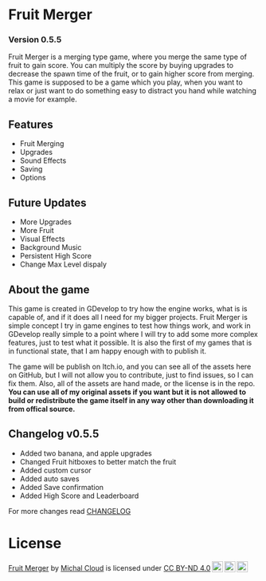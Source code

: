 # Fruit Merger
### Version 0.5.5
Fruit Merger is a merging type game, where you merge the same type of fruit to gain score. You can multiply the score by buying upgrades to decrease the spawn time of the fruit, or to gain higher score from merging. This game is supposed to be a game which you play, when you want to relax or just want to do something easy to distract you hand while watching a movie for example.

## Features
- Fruit Merging
- Upgrades
- Sound Effects
- Saving
- Options

## Future Updates
- More Upgrades
- More Fruit
- Visual Effects
- Background Music
- Persistent High Score
- Change Max Level dispaly

## About the game
This game is created in GDevelop to try how the engine works, what is is capable of, and if it does all I need for my bigger projects.
Fruit Merger is simple concept I try in game engines to test how things work, and work in GDevelop really simple to a point where I will try to add some more complex features, just to test what it possible.
It is also the first of my games that is in functional state, that I am happy enough with to publish it.

The game will be publish on Itch.io, and you can see all of the assets here on GitHub, but I will not allow you to contribute, just to find issues, so I can fix them.
Also, all of the assets are hand made, or the license is in the repo. **You can use all of my original assets if you want but it is not allowed to build or redistribute the game itself in any way other than downloading it from offical source.**

## Changelog v0.5.5

- Added two banana, and apple upgrades
- Changed Fruit hitboxes to better match the fruit
- Added custom cursor
- Added auto saves
- Added Save confirmation
- Added High Score and Leaderboard

For more changes read [CHANGELOG](CHANGELOG.md)

# License
<p xmlns:cc="http://creativecommons.org/ns#" xmlns:dct="http://purl.org/dc/terms/"><a property="dct:title" rel="cc:attributionURL" href="https://github.com/slimak55/fruitMerger">Fruit Merger</a> by <a rel="cc:attributionURL dct:creator" property="cc:attributionName" href="https://cloudfolium.eu/">Michal Cloud</a> is licensed under <a href="http://creativecommons.org/licenses/by-nd/4.0/?ref=chooser-v1" target="_blank" rel="license noopener noreferrer" style="display:inline-block;">CC BY-ND 4.0<img style="height:22px!important;margin-left:3px;vertical-align:text-bottom;" src="https://mirrors.creativecommons.org/presskit/icons/cc.svg?ref=chooser-v1"><img style="height:22px!important;margin-left:3px;vertical-align:text-bottom;" src="https://mirrors.creativecommons.org/presskit/icons/by.svg?ref=chooser-v1"><img style="height:22px!important;margin-left:3px;vertical-align:text-bottom;" src="https://mirrors.creativecommons.org/presskit/icons/nd.svg?ref=chooser-v1"></a></p>
